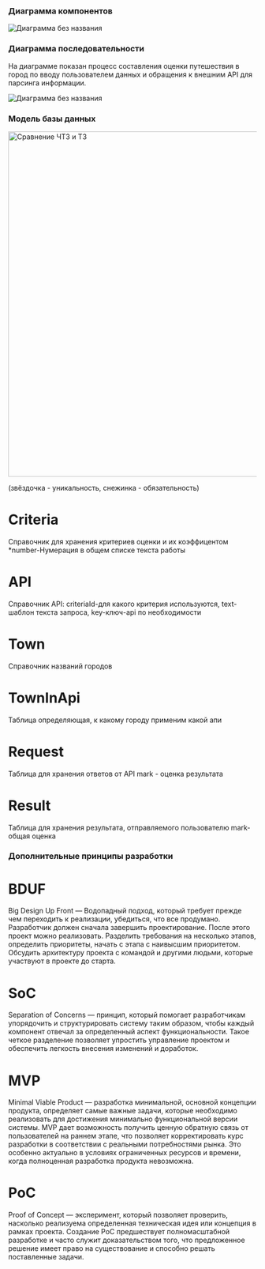 ### Диаграмма компонентов

![Диаграмма без названия](https://github.com/AlvaroFironze/HSE-SoftwareArchitecture/assets/85906595/f1647b6d-eaeb-40d2-8406-71a112007a88)

### Диаграмма последовательности
На диаграмме показан процесс составления оценки путешествия в город по вводу пользователем данных и обращения к внешним API для парсинга информации. 

![Диаграмма без названия](https://github.com/AlvaroFironze/HSE-SoftwareArchitecture/assets/85906595/ecb628dd-acfc-48c3-b8fb-29c8e0f659fe)

### Модель базы данных
<img width="699" alt="Сравнение ЧТЗ и ТЗ" src="https://github.com/AlvaroFironze/HSE-SoftwareArchitecture/assets/85906595/aed51add-2344-4240-9e4c-6aa2df86afa5">

(звёздочка - уникальность, снежинка - обязательность)
# Criteria
Справочник для хранения критериев оценки и их коэффицентом
*number-Нумерация в общем списке текста работы

# API
Справочник API: 
criteriaId-для какого критерия используются,
text- шаблон текста запроса,
key-ключ-api по необходимости

# Town
Справочник названий городов

# TownInApi
Таблица определяющая, к какому городу применим какой апи

# Request
Таблица для хранения ответов от АPI
mark - оценка результата

# Result
Таблица для хранения результата, отправляемого пользователю
mark-общая оценка

### Дополнительные принципы разработки
# BDUF
Big Design Up Front — Водопадный подход, который требует прежде чем переходить к реализации, убедиться, что все продумано. Разработчик должен сначала завершить проектирование. После этого проект можно реализовать. Разделить требования на несколько этапов, определить приоритеты, начать с этапа с наивысшим приоритетом. Обсудить архитектуру проекта с командой и другими людьми, которые участвуют в проекте до старта.

# SoC
Separation of Concerns — принцип, который помогает разработчикам упорядочить и структурировать систему таким образом, чтобы каждый компонент отвечал за определенный аспект функциональности. Такое четкое разделение позволяет упростить управление проектом и обеспечить легкость внесения изменений и доработок.

# MVP
Minimal Viable Product — разработка минимальной, основной концепции продукта, определяет самые важные задачи, которые необходимо реализовать для достижения минимально функциональной версии системы. MVP дает возможность получить ценную обратную связь от пользователей на раннем этапе, что позволяет корректировать курс разработки в соответствии с реальными потребностями рынка. Это особенно актуально в условиях ограниченных ресурсов и времени, когда полноценная разработка продукта невозможна.

# PoC
Proof of Concept — эксперимент, который позволяет проверить, насколько реализуема определенная техническая идея или концепция в рамках проекта. Создание PoC предшествует полномасштабной разработке и часто служит доказательством того, что предложенное решение имеет право на существование и способно решать поставленные задачи.
